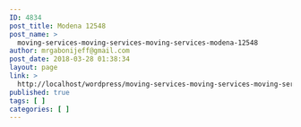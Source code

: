 ```yaml
---
ID: 4834
post_title: Modena 12548
post_name: >
  moving-services-moving-services-moving-services-modena-12548
author: mrgabonijeff@gmail.com
post_date: 2018-03-28 01:38:34
layout: page
link: >
  http://localhost/wordpress/moving-services-moving-services-moving-services-modena-12548/
published: true
tags: [ ]
categories: [ ]
---
```

